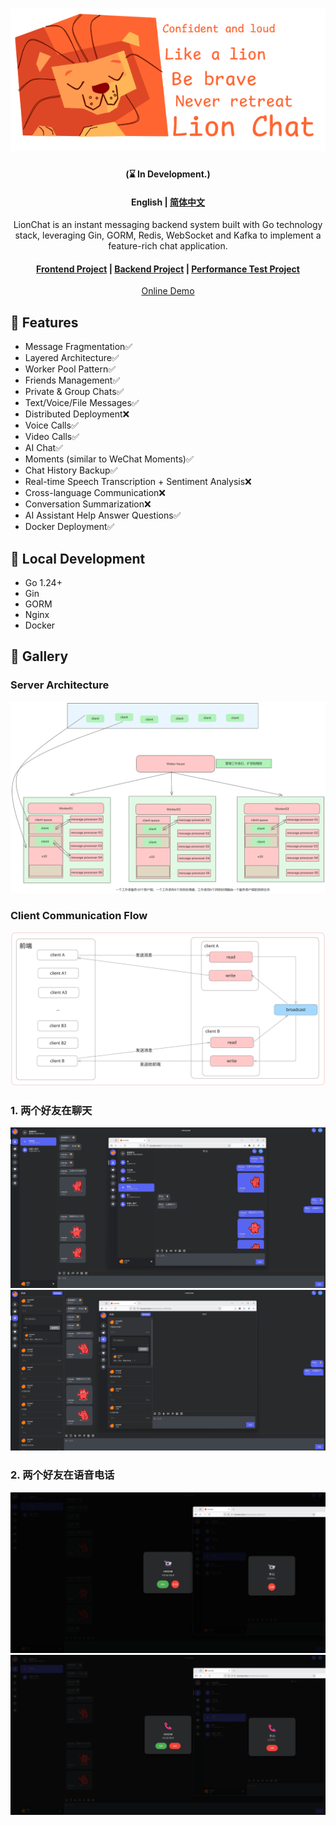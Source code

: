 <div align="center">

# ![resources/logo/lionchat.png](resources/logo/lionchat.png)
#### (⌛ In Development.)
#### English | [简体中文](https://github.com/kapbl/LionChat/blob/main/README.md)
LionChat is an instant messaging backend system built with Go technology stack, leveraging Gin, GORM, Redis, WebSocket and Kafka to implement a feature-rich chat application.
#### [Frontend Project](https://github.com/kapbl/LionChat-Fronted) | [Backend Project](https://github.com/kapbl/LionChat) | [Performance Test Project](https://github.com/kapbl/Lion-Chat-Test)
[Online Demo](https://lionchat.online/) 

</div>


## 🎯 Features
- Message Fragmentation✅
- Layered Architecture✅
- Worker Pool Pattern✅
- Friends Management✅
- Private & Group Chats✅
- Text/Voice/File Messages✅
- Distributed Deployment❌
- Voice Calls✅
- Video Calls✅
- AI Chat✅
- Moments (similar to WeChat Moments)✅
- Chat History Backup✅
- Real-time Speech Transcription + Sentiment Analysis❌
- Cross-language Communication❌
- Conversation Summarization❌
- AI Assistant Help Answer Questions✅
- Docker Deployment✅
## 🎐 Local Development
- Go 1.24+
- Gin
- GORM
- Nginx
- Docker
## 🦁 Gallery
### Server Architecture
![Server Architecture](resources/logo/Untitled-2025-08-07-1051.png)
### Client Communication Flow
![Communication Process between Clients](resources/logo/客户端之间的通信过程.svg)
### 1. 两个好友在聊天
![聊天1](resources/assest/28a760b541bf9bf780ec2d505bb93fd8.png)
![聊天2](resources/assest/9fb730ab9ad37919fd5866f5a0680e75.png)
### 2. 两个好友在语音电话
![聊天1](resources/assest/3321f4dcdb4308be48802563425e4d5b.png)
![聊天2](resources/assest/bf56ca44fdebfb9903c409ae89077c24.png)

